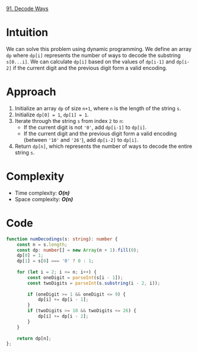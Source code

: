 [91. Decode Ways](https://leetcode.com/problems/decode-ways/)

# Intuition

We can solve this problem using dynamic programming. We define an array `dp` where `dp[i]` represents the number of ways to decode the substring `s[0...i]`. We can calculate `dp[i]` based on the values of `dp[i-1]` and `dp[i-2]` if the current digit and the previous digit form a valid encoding.

# Approach

1. Initialize an array `dp` of size `n+1`, where `n` is the length of the string `s`.
2. Initialize `dp[0] = 1`, `dp[1] = 1`.
3. Iterate through the string `s` from index `2` to `n`:
   - If the current digit is not `'0'`, add `dp[i-1]` to `dp[i]`.
   - If the current digit and the previous digit form a valid encoding (between `'10'` and `'26'`), add `dp[i-2]` to `dp[i]`.
4. Return `dp[n]`, which represents the number of ways to decode the entire string `s`.

# Complexity

- Time complexity: ***O(n)***
- Space complexity: ***O(n)***

# Code

```typescript
function numDecodings(s: string): number {
    const n = s.length;
    const dp: number[] = new Array(n + 1).fill(0);
    dp[0] = 1;
    dp[1] = s[0] === '0' ? 0 : 1;
    
    for (let i = 2; i <= n; i++) {
        const oneDigit = parseInt(s[i - 1]);
        const twoDigits = parseInt(s.substring(i - 2, i));
        
        if (oneDigit >= 1 && oneDigit <= 9) {
            dp[i] += dp[i - 1];
        }
        if (twoDigits >= 10 && twoDigits <= 26) {
            dp[i] += dp[i - 2];
        }
    }
    
    return dp[n];
};

```